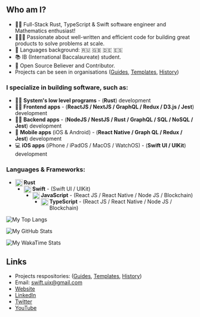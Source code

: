## Who am I?
- 👨‍💻 Full-Stack Rust, TypeScript & Swift software engineer and Mathematics enthusiast!
- 👷🏻‍♂️ Passionate about well-written and efficient code for building great products to solve problems at scale.
- 📖 Languages background: 🇷🇺 🇬🇧 🇩🇪 🇪🇸 
- 📚 IB (International Baccalaureate) student.
- 🌱 Open Source Believer and Contributor.
- Projects can be seen in organisations ([Guides](https://github.com/artem711-guides), [Templates](https://github.com/artem711-templates), [History](https://github.com/artem711-history))

### I specialize in building software, such as:
- 👨‍🔬  **System's low level programs** - (**Rust**) development
-  👨‍💻  **Frontend apps** - (**ReactJS / NextJS / GraphQL / Redux / D3.js / Jest**) development
- 🦸‍♂️  **Backend apps** - (**NodeJS / NestJS / Rust / GraphQL / SQL / NoSQL / Jest**) development
- 📱 **Mobile apps** (iOS & Android) - (**React Native / Graph QL / Redux / Jest**) development
- 💻 **iOS apps** (iPhone / iPadOS / MacOS / WatchOS) - (**Swift UI / UIKit**) development

### Languages & Frameworks:
- **Rust** <img align="left" alt="javascript" width="20px" src="https://cdn.jsdelivr.net/npm/simple-icons@3.13.0/icons/rust.svg"/>
- **Swift** <img align="left" alt="javascript" width="20px" src="https://cdn.jsdelivr.net/npm/simple-icons@3.13.0/icons/swift.svg"/> - (Swift UI / UIKit)
- **JavaScript** <img align="left" alt="javascript" width="20px" src="https://cdn.jsdelivr.net/npm/simple-icons@v3/icons/javascript.svg"/> - (React JS / React Native / Node JS / Blockchain)
- **TypeScript** <img align="left" alt="javascript" width="20px" src="https://cdn.jsdelivr.net/npm/simple-icons@v3/icons/typescript.svg"/> - (React JS / React Native / Node JS / Blockchain)

![My Top Langs](https://github-readme-stats.vercel.app/api/top-langs/?username=artem711&layout=compact&title_color=88C0D0&text_color=5E81AC&icon_color=8FBCBB&bg_color=2E3440)

![My GitHub Stats](https://github-readme-stats.vercel.app/api?username=artem711&show_icons=true&title_color=88C0D0&text_color=5E81AC&icon_color=8FBCBB&bg_color=2E3440)

![My WakaTime Stats](https://github-readme-stats.vercel.app/api/wakatime?username=artem711&title_color=88C0D0&text_color=5E81AC&icon_color=8FBCBB&bg_color=2E3440)

## Links
- Projects respositories: ([Guides](https://github.com/artem711-guides), [Templates](https://github.com/artem711-templates), [History](https://github.com/artem711-history))
- Email: swift.uix@gmail.com
- [Website](https://myportfolio-dev.web.app/)
- [LinkedIn](https://www.linkedin.com/in/artem77/)
- [Twitter](https://twitter.com/Artem66063023)
- [YouTube](https://www.youtube.com/channel/UC2Q2qLKUSXfPS_mxrtqvixA)
